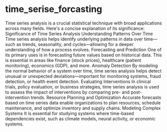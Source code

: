 # time_serise_forcasting
 Time series analysis is a crucial statistical technique with broad applications across many fields. Here's a concise explanation of its significance:  Significance of Time Series Analysis Understanding Patterns Over Time Time series analysis helps identify underlying patterns in data over time—such as trends, seasonality, and cycles—allowing for a deeper understanding of how a process evolves.  Forecasting and Prediction One of its primary uses is in forecasting future values based on historical data. This is essential in areas like finance (stock prices), healthcare (patient monitoring), economics (GDP), and more.  Anomaly Detection By modeling the normal behavior of a system over time, time series analysis helps detect unusual or unexpected deviations—important for monitoring systems, fraud detection, or health event detection.  Evaluating Interventions In clinical trials, policy evaluation, or business strategies, time series analysis is used to assess the impact of interventions by comparing pre- and post-intervention trends.  Resource Planning and Optimization Accurate forecasts based on time series data enable organizations to plan resources, schedule maintenance, and optimize inventory and supply chains.  Modeling Complex Systems It is essential for studying systems where time-based dependencies exist, such as climate models, neural activity, or economic systems.
